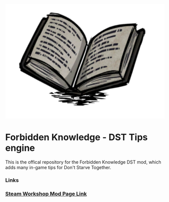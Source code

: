 ![Forbidden logo](images/logo.png)

# Forbidden Knowledge - DST Tips engine

This is the offical repository for the Forbidden Knowledge DST mod, which adds many in-game tips for Don't Starve Together.

### Links

### [Steam Workshop Mod Page Link]( todo )

